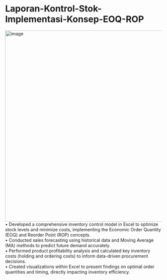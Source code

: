 # Laporan-Kontrol-Stok-Implementasi-Konsep-EOQ-ROP
<img width="1042" height="614" alt="image" src="https://github.com/user-attachments/assets/11ac6ae0-6619-4877-9722-e9a6178da72a" />
•	Developed a comprehensive inventory control model in Excel to optimize stock levels and minimize costs, implementing the Economic Order Quantity (EOQ) and Reorder Point (ROP) concepts. <br>
•	Conducted sales forecasting using historical data and Moving Average (MA) methods to predict future demand accurately.<br>
•	Performed product profitability analysis and calculated key inventory costs (holding and ordering costs) to inform data-driven procurement decisions.<br>
•	Created visualizations within Excel to present findings on optimal order quantities and timing, directly impacting inventory efficiency.<br>
